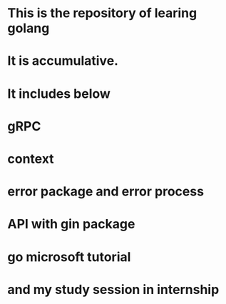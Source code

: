 # This is the repository of learing golang

# It is accumulative.
# It includes below
# gRPC
# context
# error package and error process
# API with gin package
# go microsoft tutorial
# and my study session in internship
